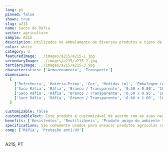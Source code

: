 ```yaml
---
lang: pt
pinned: false
shown: true
slug: a215
name: Sacos de Ráfia
sector: agriculture
sample: A215
description: Utilizados no embalamento de diversos produtos e tipos de mercadorias, facilitando o manuseamento e transporte.
color: white
category: d
featuredImage: ../images/a215/a215-1.jpg
secondaryImage: ../images/a215/a215-2.jpg
tertiaryImage: ../images/a215/a215-3.jpg
characteristics: ['Armazenamento', 'Transporte']
dimensions:
  [
    ['Referência', 'Matéria-Prima', 'Cor', 'Medidas (m)', 'Embalagem (un)'],
    ['Saco Ráfia', 'Ráfia', 'Branco / Transparente', '0.50 x 0.80', '1000'],
    ['Saco Ráfia', 'Ráfia', 'Branco / Transparente', '0.50 x 0.95', '1000'],
    ['Saco Ráfia', 'Ráfia', 'Branco / Transparente', '0.60 x 1.00', '1000'],
  ]

customizable: false
customizableText: Este produto é customizável de acordo com as suas necessidades. Contacte-nos para mais informações.
benefits: ['Resistentes', 'Reutilizáveis', 'Produto amigo do ambiente 100% reciclável']
specifications: São comumente usados para ensacar produtos agrícolas como grãos, sementes, cereais, rações para animais, frutas e vegetais. Também utilizados para empacotar diversos produtos industriais, como produtos químicos, fertilizantes, cimento, argamassa, produtos em pó e granulados.
comp: ['Ráfia', 'Proteção anti-UV']
---
```


A215, PT
